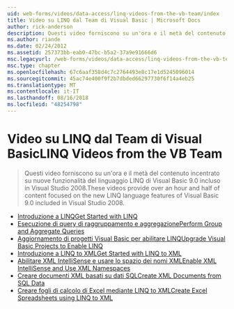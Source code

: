 ```yaml
---
uid: web-forms/videos/data-access/linq-videos-from-the-vb-team/index
title: Video su LINQ dal Team di Visual Basic | Microsoft Docs
author: rick-anderson
description: Questi video forniscono su un'ora e il metà del contenuto incentrato su nuove funzionalità del linguaggio LINQ di Visual Basic 9.0 incluso in Visual Studio 2008.
ms.author: riande
ms.date: 02/24/2012
ms.assetid: 257373bb-eab0-47bc-b5a2-37a9e91666d6
msc.legacyurl: /web-forms/videos/data-access/linq-videos-from-the-vb-team
msc.type: chapter
ms.openlocfilehash: 67c6aaf358d4c7c2764493e8c17e1d5245096014
ms.sourcegitcommit: 45ac74e400f9f2b7dbded66297730f6f14a4eb25
ms.translationtype: MT
ms.contentlocale: it-IT
ms.lasthandoff: 08/16/2018
ms.locfileid: "48254798"
---
```

<a name="linq-videos-from-the-vb-team"></a><span data-ttu-id="8ab6c-103">Video su LINQ dal Team di Visual Basic</span><span class="sxs-lookup"><span data-stu-id="8ab6c-103">LINQ Videos from the VB Team</span></span>
====================
> <span data-ttu-id="8ab6c-104">Questi video forniscono su un'ora e il metà del contenuto incentrato su nuove funzionalità del linguaggio LINQ di Visual Basic 9.0 incluso in Visual Studio 2008.</span><span class="sxs-lookup"><span data-stu-id="8ab6c-104">These videos provide over an hour and half of content focused on the new LINQ language features of Visual Basic 9.0 included in Visual Studio 2008.</span></span>


- [<span data-ttu-id="8ab6c-105">Introduzione a LINQ</span><span class="sxs-lookup"><span data-stu-id="8ab6c-105">Get Started with LINQ</span></span>](how-do-i-get-started-with-linq.md)
- [<span data-ttu-id="8ab6c-106">Esecuzione di query di raggruppamento e aggregazione</span><span class="sxs-lookup"><span data-stu-id="8ab6c-106">Perform Group and Aggregate Queries</span></span>](how-do-i-perform-group-and-aggregate-queries.md)
- [<span data-ttu-id="8ab6c-107">Aggiornamento di progetti Visual Basic per abilitare LINQ</span><span class="sxs-lookup"><span data-stu-id="8ab6c-107">Upgrade Visual Basic Projects to Enable LINQ</span></span>](how-do-i-upgrade-visual-basic-projects-to-enable-linq.md)
- [<span data-ttu-id="8ab6c-108">Introduzione a LINQ to XML</span><span class="sxs-lookup"><span data-stu-id="8ab6c-108">Get Started with LINQ to XML</span></span>](how-do-i-get-started-with-linq-to-xml.md)
- [<span data-ttu-id="8ab6c-109">Abilitare XML IntelliSense e usare lo spazio dei nomi XML</span><span class="sxs-lookup"><span data-stu-id="8ab6c-109">Enable XML IntelliSense and Use XML Namespaces</span></span>](how-do-i-enable-xml-intellisense-and-use-xml-namespaces.md)
- [<span data-ttu-id="8ab6c-110">Creare documenti XML basati su dati SQL</span><span class="sxs-lookup"><span data-stu-id="8ab6c-110">Create XML Documents from SQL Data</span></span>](how-do-i-create-xml-documents-from-sql-data.md)
- [<span data-ttu-id="8ab6c-111">Creare fogli di calcolo di Excel mediante LINQ to XML</span><span class="sxs-lookup"><span data-stu-id="8ab6c-111">Create Excel Spreadsheets using LINQ to XML</span></span>](how-do-i-create-excel-spreadsheets-using-linq-to-xml.md)
